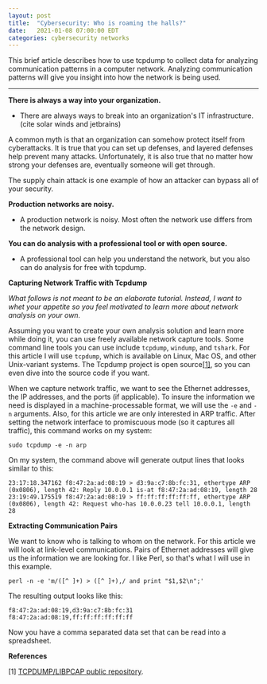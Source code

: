 ```yaml
---
layout: post
title:  "Cybersecurity: Who is roaming the halls?"
date:   2021-01-08 07:00:00 EDT
categories: cybersecurity networks
---
```

This brief article describes how to use tcpdump to collect data for analyzing communication patterns in a computer network. Analyzing communication patterns will give you insight into how the network is being used.

---

**There is always a way into your organization.**

- There are always ways to break into an organization's IT infrastructure. (cite solar winds and jetbrains)

A common myth is that an organization can somehow protect itself from cyberattacks. It is true that you can set up defenses, and layered defenses help prevent many attacks. Unfortunately, it is also true that no matter how strong your defenses are, eventually someone will get through.

The supply chain attack is one example of how an attacker can bypass all of your security.

**Production networks are noisy.**

- A production network is noisy. Most often the network use differs from the network design.


**You can do analysis with a professional tool or with open source.**

- A professional tool can help you understand the network, but you also can do analysis for free with tcpdump.

**Capturing Network Traffic with Tcpdump**

*What follows is not meant to be an elaborate tutorial. Instead, I want to whet your appetite so you feel motivated to learn more about network analysis on your own.*

Assuming you want to create your own analysis solution and learn more while doing it, you can use freely available network capture tools. Some command line tools you can use include `tcpdump`, `windump`, and `tshark`. For this article I will use `tcpdump`, which is available on Linux, Mac OS, and other Unix-variant systems. The Tcpdump project is open source[[1]](#1), so you can even dive into the source code if you want.

When we capture network traffic, we want to see the Ethernet addresses, the IP addresses, and the ports (if applicable). To insure the information we need is displayed in a machine-processable format, we will use the `-e` and `-n` arguments. Also, for this article we are only interested in ARP traffic. After setting the network interface to promiscuous mode (so it captures all traffic), this command works on my system:
```
sudo tcpdump -e -n arp
```
On my system, the command above will generate output lines that looks similar to this:
```
23:17:18.347162 f8:47:2a:ad:08:19 > d3:9a:c7:8b:fc:31, ethertype ARP (0x0806), length 42: Reply 10.0.0.1 is-at f8:47:2a:ad:08:19, length 28
23:19:49.175519 f8:47:2a:ad:08:19 > ff:ff:ff:ff:ff:ff, ethertype ARP (0x0806), length 42: Request who-has 10.0.0.23 tell 10.0.0.1, length 28
```

**Extracting Communication Pairs**

We want to know who is talking to whom on the network. For this article we will look at link-level communications. Pairs of Ethernet addresses will give us the information we are looking for. I like Perl, so that's what I will use in this example.
```
perl -n -e 'm/([^ ]+) > ([^ ]+),/ and print "$1,$2\n";'
```
The resulting output looks like this:
```
f8:47:2a:ad:08:19,d3:9a:c7:8b:fc:31
f8:47:2a:ad:08:19,ff:ff:ff:ff:ff:ff
```

Now you have a comma separated data set that can be read into a spreadsheet.


**References**

<a name="1">[1]</a> [TCPDUMP/LIBPCAP public repository](https://www.tcpdump.org).
